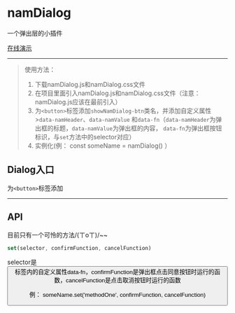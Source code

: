 ﻿# namDialog
一个弹出层的小插件

[在线演示][1]


----------


  [1]: https://lennam.github.io/namDialog/index
  
  >使用方法：
 >1. 下载namDialog.js和namDialog.css文件
 >2. 在项目里面引入namDialog.js和namDialog.css文件（注意：namDialog.js应该在最前引入）
 >3. 为`<button>`标签添加`showNamDialog-btn`类名，并添加自定义属性>`data-namHeader`、`data-namValue` 和`data-fn`（`data-namHeader`为弹出框的标题，`data-namValue`为弹出框的内容， `data-fn`为弹出框按钮标识，与`set`方法中的selector对应）
 >4. 实例化(例： const someName = namDialog() ）

**Dialog入口**
-------
为`<button>`标签添加
 


----------


**API**
-------
目前只有一个可怜的方法/(ㄒoㄒ)/~~
```javascript
set(selector, confirmFunction, cancelFunction)
```
selector是<button>标签内的自定义属性data-fn，confirmFunction是弹出框点击同意按钮时运行的函数，cancelFunction是点击取消按钮时运行的函数

例： someName.set('methodOne', confirmFunction, cancelFunction)
 